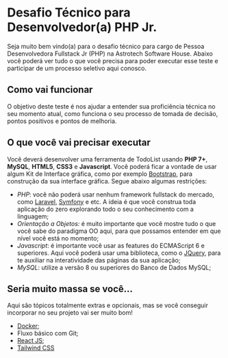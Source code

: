 # Desafio Técnico para Desenvolvedor(a) PHP Jr.

Seja muito bem vindo(a) para o desafio técnico para cargo de Pessoa Desenvolvedora Fullstack Jr (PHP) na Astrotech Software House. Abaixo você poderá ver tudo o que você precisa para poder executar esse teste e participar de um processo seletivo aqui conosco.

## Como vai funcionar
O objetivo deste teste é nos ajudar a entender sua proficiência técnica no seu momento atual, como funciona o seu processo de tomada de decisão, pontos positivos e pontos de melhoria.

## O que você vai precisar executar
Você deverá desenvolver uma ferramenta de TodoList usando **PHP 7+**, **MySQL**, **HTML5**, **CSS3** e **Javascript**. Você poderá ficar a vontade de usar algum Kit de Interface gráfica, como por exemplo [Bootstrap](https://getbootstrap.com), para construção da sua interface gráfica. Segue abaixo algumas restrições:

- *PHP*: você não poderá usar nenhum framework fullstack do mercado, como [Laravel](https://laravel.com), [Symfony](https://symfony.com) e etc. A ideia é que você construa toda aplicação do zero explorando todo o seu conhecimento com a linguagem;
- *Orientação a Objetos:* é muito importante que você mostre tudo o que você sabe do paradigma OO aqui, para que possamos entender em que nível você está no momento; 
- *Javascript*: é importante você usar as features do ECMAScript 6 e superiores. Aqui você poderá usar uma biblioteca, como o [JQuery](https://www.jquery.com), para te auxiliar na interatividade das páginas da sua aplicação;
- *MySQL*: utilize a versão 8 ou superiores do Banco de Dados MySQL;

## Seria muito massa se você...
Aqui são tópicos totalmente extras e opcionais, mas se você conseguir incorporar no seu projeto vai ser muito bom!
- [Docker](https://www.docker.com);
- Fluxo básico com Git;
- [React JS](https://reactjs.com);
- [Tailwind CSS](https://tailwindcss.com)
